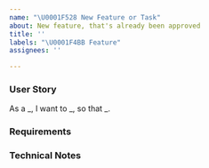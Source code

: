 ```yaml
---
name: "\U0001F528 New Feature or Task"
about: New feature, that's already been approved
title: ''
labels: "\U0001F4BB Feature"
assignees: ''

---
```


### User Story
As a _, I want to _, so that _.

### Requirements

### Technical Notes

